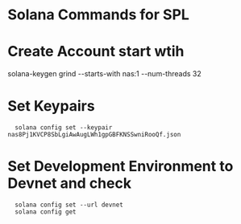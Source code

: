 # Solana Commands for SPL
# Create Account start wtih
   solana-keygen grind --starts-with nas:1 --num-threads 32
# Set Keypairs
      solana config set --keypair nas8Pj1KVCP8SbLgiAwAugLWh1gpGBFKNSSwniRooQf.json
# Set Development Environment to Devnet and check
      solana config set --url devnet
      solana config get